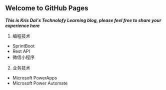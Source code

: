 ## Welcome to GitHub Pages

***This is Kris Dai's Technolofy Learning blog, please feel free to share your experience here***

1. 编程技术
  - SprintBoot
  - Rest API
  - 微信小程序
2. 业务技术
  - Microsoft PowerApps
  - Microsoft Power Automate
